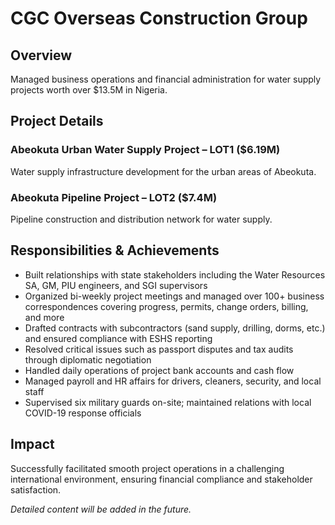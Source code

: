# CGC Overseas Construction Group

## Overview

Managed business operations and financial administration for water supply projects worth over $13.5M in Nigeria.

## Project Details

### Abeokuta Urban Water Supply Project – LOT1 ($6.19M)
Water supply infrastructure development for the urban areas of Abeokuta.

### Abeokuta Pipeline Project – LOT2 ($7.4M)
Pipeline construction and distribution network for water supply.

## Responsibilities & Achievements

* Built relationships with state stakeholders including the Water Resources SA, GM, PIU engineers, and SGI supervisors
* Organized bi-weekly project meetings and managed over 100+ business correspondences covering progress, permits, change orders, billing, and more
* Drafted contracts with subcontractors (sand supply, drilling, dorms, etc.) and ensured compliance with ESHS reporting
* Resolved critical issues such as passport disputes and tax audits through diplomatic negotiation
* Handled daily operations of project bank accounts and cash flow
* Managed payroll and HR affairs for drivers, cleaners, security, and local staff
* Supervised six military guards on-site; maintained relations with local COVID-19 response officials

## Impact

Successfully facilitated smooth project operations in a challenging international environment, ensuring financial compliance and stakeholder satisfaction.

*Detailed content will be added in the future.* 